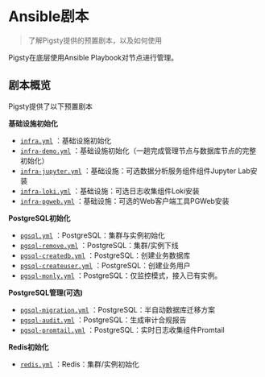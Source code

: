 # Ansible剧本

> 了解Pigsty提供的预置剧本，以及如何使用

Pigsty在底层使用Ansible Playbook对节点进行管理。

## 剧本概览

Pigsty提供了以下预置剧本

**基础设施初始化**

* [`infra.yml`](https://github.com/vonng/pigsty/blob/master/infra.yml) ：基础设施初始化
* [`infra-demo.yml`](https://github.com/vonng/pigsty/blob/master/infra-demo.yml) ：基础设施初始化（一趟完成管理节点与数据库节点的完整初始化）
* [`infra-jupyter.yml`](https://github.com/vonng/pigsty/blob/master/infra-jupyter.yml) ：基础设施：可选数据分析服务组件组件Jupyter Lab安装
* [`infra-loki.yml`](https://github.com/vonng/pigsty/blob/master/infra-loki.yml) ：基础设施：可选日志收集组件Loki安装
* [`infra-pgweb.yml`](https://github.com/vonng/pigsty/blob/master/infra-pgweb.yml) ：基础设施：可选的Web客户端工具PGWeb安装


**PostgreSQL初始化**

* [`pgsql.yml`](https://github.com/vonng/pigsty/blob/master/pgsql.yml) ：PostgreSQL：集群与实例初始化
* [`pgsql-remove.yml`](https://github.com/vonng/pigsty/blob/master/pgsql-remove.yml) ：PostgreSQL：集群/实例下线
* [`pgsql-createdb.yml`](https://github.com/vonng/pigsty/blob/master/pgsql-createdb.yml) ：PostgreSQL：创建业务数据库
* [`pgsql-createuser.yml`](https://github.com/vonng/pigsty/blob/master/pgsql-createuser.yml) ：PostgreSQL：创建业务用户
* [`pgsql-monly.yml`](https://github.com/vonng/pigsty/blob/master/pgsql-monly.yml) ：PostgreSQL：仅监控模式，接入已有实例。


**PostgreSQL管理(可选)**

* [`pgsql-migration.yml`](https://github.com/vonng/pigsty/blob/master/pgsql-migration.yml) ：PostgreSQL：半自动数据库迁移方案
* [`pgsql-audit.yml`](https://github.com/vonng/pigsty/blob/master/pgsql-audit.yml) ：PostgreSQL：生成审计合规报告
* [`pgsql-promtail.yml`](https://github.com/vonng/pigsty/blob/master/pgsql-promtail.yml) ：PostgreSQL：实时日志收集组件Promtail

**Redis初始化**
* [`redis.yml`](https://github.com/vonng/pigsty/blob/master/redis.yml) ：Redis：集群/实例初始化

